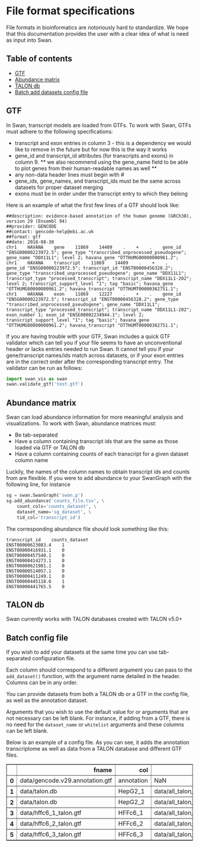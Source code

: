 # File format specifications

File formats in bioinformatics are notoriously hard to standardize. We hope that this documentation provides the user with a clear idea of what is need as input into Swan.

## Table of contents

* [GTF](file_formats.md#gtf)
* [Abundance matrix](file_formats.md#abundance-matrix)
* [TALON db](file_formats.md#talon-db)
* [Batch add datasets config file](file_formats.md#batch-config-file)

## GTF

In Swan, transcript models are loaded from GTFs. To work with Swan, GTFs must adhere to the following specifications:

* transcript and exon entries in column 3 - this is a dependency we would like to remove in the future but for now this is the way it works
* gene\_id and transcript\_id attributes \(for transcripts and exons\) in column 9. ** we also recommend using the gene\_name field to be able to plot genes from their human-readable names as well **
* any non-data header lines must begin with \#
* gene\_ids, gene\_names, and transcript\_ids must be the same across datasets for proper dataset merging 
* exons must be in order under the transcript entry to which they belong

Here is an example of what the first few lines of a GTF should look like:

```text
##description: evidence-based annotation of the human genome (GRCh38), version 29 (Ensembl 94)
##provider: GENCODE
##contact: gencode-help@ebi.ac.uk
##format: gtf
##date: 2018-08-30
chr1    HAVANA    gene    11869    14409    .    +    .    gene_id "ENSG00000223972.5"; gene_type "transcribed_unprocessed_pseudogene"; gene_name "DDX11L1"; level 2; havana_gene "OTTHUMG00000000961.2";
chr1    HAVANA    transcript    11869    14409    .    +    .    gene_id "ENSG00000223972.5"; transcript_id "ENST00000456328.2"; gene_type "transcribed_unprocessed_pseudogene"; gene_name "DDX11L1"; transcript_type "processed_transcript"; transcript_name "DDX11L1-202"; level 2; transcript_support_level "1"; tag "basic"; havana_gene "OTTHUMG00000000961.2"; havana_transcript "OTTHUMT00000362751.1";
chr1    HAVANA    exon    11869    12227    .    +    .    gene_id "ENSG00000223972.5"; transcript_id "ENST00000456328.2"; gene_type "transcribed_unprocessed_pseudogene"; gene_name "DDX11L1"; transcript_type "processed_transcript"; transcript_name "DDX11L1-202"; exon_number 1; exon_id "ENSE00002234944.1"; level 2; transcript_support_level "1"; tag "basic"; havana_gene "OTTHUMG00000000961.2"; havana_transcript "OTTHUMT00000362751.1";
```

If you are having trouble with your GTF, Swan includes a quick GTF validator which can tell you if your file seems to have an unconventional header or lacks entries needed to run Swan. It cannot tell you if your gene/transcript names/ids match across datasets, or if your exon entries are in the correct order after the corresponding transcript entry. The validator can be run as follows:

```python
import swan_vis as swan
swan.validate_gtf('test.gtf')
```

## Abundance matrix

Swan can load abundance information for more meaningful analysis and visualizations. To work with Swan, abundance matrices must:

* Be tab-separated
* Have a column containing transcript ids that are the same as those loaded via GTF or TALON db
* Have a column containing counts of each transcript for a given dataset column name

Luckily, the names of the column names to obtain transcript ids and counts from are flexible. If you were to add abundance to your SwanGraph with the following line, for instance

```python
sg = swan.SwanGraph('swan.p')
sg.add_abundance('counts_file.tsv', \
    count_cols='counts_dataset', \
    dataset_name='sg_dataset', \
    tid_col='transcript_id')
```

The corresponding abundance file should look something like this:

```text
transcript_id    counts_dataset
ENST00000623083.4    1
ENST00000416931.1    0
ENST00000457540.1    0
ENST00000414273.1    0
ENST00000621981.1    0
ENST00000514057.1    0
ENST00000411249.1    0
ENST00000445118.6    1
ENST00000441765.5    0
```

## TALON db

Swan currently works with TALON databases created with TALON v5.0+

## Batch config file

If you wish to add your datasets at the same time you can use tab-separated configuration file. 

Each column should correspond to a different argument you can pass to the `add_dataset()` function, with the argument name detailed in the header. Columns can be in any order. 

You can provide datasets from both a TALON db or a GTF in the config file, as well as the annotation dataset. 

Arguments that you wish to use the default value for or arguments that are not necessary can be left blank. For instance, if adding from a GTF, there is no need for the `dataset_name` or `whitelist` arguments and these columns can be left blank. 

Below is an example of a config file. As you can see, it adds the annotation transcriptome as well as data from a TALON database and different GTF files.

<div>
<style scoped>
    .dataframe tbody tr th:only-of-type {
        vertical-align: middle;
    }

    .dataframe tbody tr th {
        vertical-align: top;
    }

    .dataframe thead th {
        text-align: right;
    }
</style>
<table border="1" class="dataframe">
  <thead>
    <tr style="text-align: right;">
      <th></th>
      <th>fname</th>
      <th>col</th>
      <th>counts_file</th>
      <th>count_cols</th>
      <th>tid_col</th>
      <th>dataset_name</th>
      <th>whitelist</th>
    </tr>
  </thead>
  <tbody>
    <tr>
      <th>0</th>
      <td>data/gencode.v29.annotation.gtf</td>
      <td>annotation</td>
      <td>NaN</td>
      <td>NaN</td>
      <td>NaN</td>
      <td>NaN</td>
      <td>NaN</td>
    </tr>
    <tr>
      <th>1</th>
      <td>data/talon.db</td>
      <td>HepG2_1</td>
      <td>data/all_talon_abundance_filtered.tsv</td>
      <td>hepg2_1</td>
      <td>annot_transcript_id</td>
      <td>hepg2_1</td>
      <td>data/hepg2_whitelist.csv</td>
    </tr>
    <tr>
      <th>2</th>
      <td>data/talon.db</td>
      <td>HepG2_2</td>
      <td>data/all_talon_abundance_filtered.tsv</td>
      <td>hepg2_2</td>
      <td>annot_transcript_id</td>
      <td>hepg2_2</td>
      <td>data/hepg2_whitelist.csv</td>
    </tr>
    <tr>
      <th>3</th>
      <td>data/hffc6_1_talon.gtf</td>
      <td>HFFc6_1</td>
      <td>data/all_talon_abundance_filtered.tsv</td>
      <td>hffc6_1</td>
      <td>annot_transcript_id</td>
      <td>NaN</td>
      <td>NaN</td>
    </tr>
    <tr>
      <th>4</th>
      <td>data/hffc6_2_talon.gtf</td>
      <td>HFFc6_2</td>
      <td>data/all_talon_abundance_filtered.tsv</td>
      <td>hffc6_2</td>
      <td>annot_transcript_id</td>
      <td>NaN</td>
      <td>NaN</td>
    </tr>
    <tr>
      <th>5</th>
      <td>data/hffc6_3_talon.gtf</td>
      <td>HFFc6_3</td>
      <td>data/all_talon_abundance_filtered.tsv</td>
      <td>hffc6_3</td>
      <td>annot_transcript_id</td>
      <td>NaN</td>
      <td>NaN</td>
    </tr>
  </tbody>
</table>
</div>

